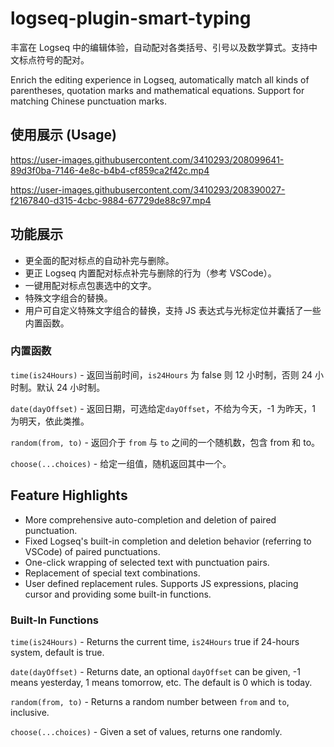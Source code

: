 # logseq-plugin-smart-typing

丰富在 Logseq 中的编辑体验，自动配对各类括号、引号以及数学算式。支持中文标点符号的配对。

Enrich the editing experience in Logseq, automatically match all kinds of parentheses, quotation marks and mathematical equations. Support for matching Chinese punctuation marks.

## 使用展示 (Usage)

https://user-images.githubusercontent.com/3410293/208099641-89d3f0ba-7146-4e8c-b4b4-cf859ca2f42c.mp4

https://user-images.githubusercontent.com/3410293/208390027-f2167840-d315-4cbc-9884-67729de88c97.mp4


## 功能展示

- 更全面的配对标点的自动补完与删除。
- 更正 Logseq 内置配对标点补完与删除的行为（参考 VSCode）。
- 一键用配对标点包裹选中的文字。
- 特殊文字组合的替换。
- 用户可自定义特殊文字组合的替换，支持 JS 表达式与光标定位并囊括了一些内置函数。

### 内置函数

`time(is24Hours)` - 返回当前时间，`is24Hours` 为 false 则 12 小时制，否则 24 小时制。默认 24 小时制。

`date(dayOffset)` - 返回日期，可选给定`dayOffset`，不给为今天，-1 为昨天，1 为明天，依此类推。

`random(from, to)` - 返回介于 `from` 与 `to` 之间的一个随机数，包含 from 和 to。

`choose(...choices)` - 给定一组值，随机返回其中一个。


## Feature Highlights

- More comprehensive auto-completion and deletion of paired punctuation.
- Fixed Logseq's built-in completion and deletion behavior (referring to VSCode) of paired punctuations.
- One-click wrapping of selected text with punctuation pairs.
- Replacement of special text combinations.
- User defined replacement rules. Supports JS expressions, placing cursor and providing some built-in functions.

### Built-In Functions

`time(is24Hours)` - Returns the current time, `is24Hours` true if 24-hours system, default is true.

`date(dayOffset)` - Returns date, an optional `dayOffset` can be given, -1 means yesterday, 1 means tomorrow, etc. The default is 0 which is today.

`random(from, to)` - Returns a random number between `from` and `to`, inclusive.

`choose(...choices)` - Given a set of values, returns one randomly.
